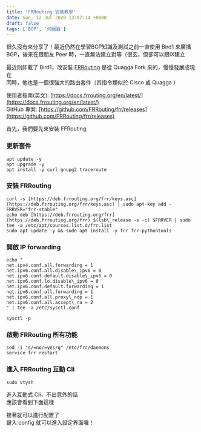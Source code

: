 ```yaml
---
title: 'FRRouting 安裝教學'
date: Sun, 12 Jul 2020 13:07:14 +0000
draft: false
tags: ['BGP', '伺服器']
---
```


很久沒有來分享了！最近仍然在學習BGP知識及測試之前一直使用 Bird1 來廣播 BGP，後來在跟朋友 Peer 時，一直無法建立對等（很玄，但卻可以跟IX建立

最近則卸載了 Bird1，改安裝 [FRRouting](https://frrouting.org/) 是從 Quagga Fork 來的，慢慢發展成現在  
同時，他也是一個很強大的路由套件（其指令類似於 Cisco 或 Quagga ）

使用者指南(英文): [https://docs.frrouting.org/en/latest/](https://docs.frrouting.org/en/latest/)  
GitHub 專案: [https://github.com/FRRouting/frr/releases](https://github.com/FRRouting/frr/releases)

首先，我們要先來安裝 FFRouting

### 更新套件
```
apt update -y
apt upgrade -y
apt install -y curl gnupg2 traceroute
```
### 安裝 FRRouting
```
curl -s [https://deb.frrouting.org/frr/keys.asc](https://deb.frrouting.org/frr/keys.asc) | sudo apt-key add -
FRRVER="frr-stable"
echo deb [https://deb.frrouting.org/frr](https://deb.frrouting.org/frr) $(lsb\_release -s -c) $FRRVER | sudo tee -a /etc/apt/sources.list.d/frr.list
sudo apt update -y && sudo apt install -y frr frr-pythontools
```
### 開啟 IP forwarding
```
echo "
net.ipv4.conf.all.forwarding = 1
net.ipv6.conf.all.disable\_ipv6 = 0
net.ipv6.conf.default.disable\_ipv6 = 0
net.ipv6.conf.lo.disable\_ipv6 = 0
net.ipv6.conf.default.forwarding = 1
net.ipv6.conf.all.forwarding = 1
net.ipv6.conf.all.proxy\_ndp = 1
net.ipv6.conf.all.accept\_ra = 2
" | tee -a /etc/sysctl.conf

sysctl -p
```
### 啟動 FRRouting 所有功能
```
sed -i "s/=no/=yes/g" /etc/frr/daemons
service frr restart
```
### 進入 FRRouting 互動 Cli
```
sudo vtysh
```

進入互動式 Cli，不出意外的話  
應該會看到下面這樣

接著就可以進行配置了  
鍵入 config 就可以進入設定界面囉！